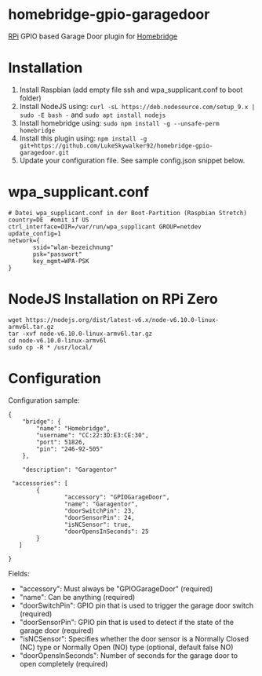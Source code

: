 # homebridge-gpio-garagedoor
[RPi](https://www.raspberrypi.org) GPIO based Garage Door plugin for [Homebridge](https://github.com/nfarina/homebridge)

# Installation

1. Install Raspbian (add empty file ssh and wpa_supplicant.conf to boot folder)
2. Install NodeJS using: `curl -sL https://deb.nodesource.com/setup_9.x | sudo -E bash -` and `sudo apt install nodejs`
3. Install homebridge using: `sudo npm install -g --unsafe-perm homebridge`
4. Install this plugin using: `npm install -g git+https://github.com/LukeSkywalker92/homebridge-gpio-garagedoor.git`
5. Update your configuration file. See sample config.json snippet below. 


# wpa_supplicant.conf

```
# Datei wpa_supplicant.conf in der Boot-Partition (Raspbian Stretch)
country=DE  #omit if US
ctrl_interface=DIR=/var/run/wpa_supplicant GROUP=netdev
update_config=1
network={
       ssid="wlan-bezeichnung"
       psk="passwort"
       key_mgmt=WPA-PSK
}
```

# NodeJS Installation on RPi Zero

```
wget https://nodejs.org/dist/latest-v6.x/node-v6.10.0-linux-armv6l.tar.gz
tar -xvf node-v6.10.0-linux-armv6l.tar.gz
cd node-v6.10.0-linux-armv6l
sudo cp -R * /usr/local/
```

# Configuration

Configuration sample:
```
{
    "bridge": {
        "name": "Homebridge",
        "username": "CC:22:3D:E3:CE:30",
        "port": 51826,
        "pin": "246-92-505"
    },
    
    "description": "Garagentor"

 "accessories": [
        {
                "accessory": "GPIOGarageDoor",
                "name": "Garagentor",
                "doorSwitchPin": 23,
                "doorSensorPin": 24,
                "isNCSensor": true,
                "doorOpensInSeconds": 25
        }
   ]

}
```
Fields: 

* "accessory": Must always be "GPIOGarageDoor" (required)
* "name": Can be anything (required)
* "doorSwitchPin": GPIO pin that is used to trigger the garage door switch (required)
* "doorSensorPin": GPIO pin that is used to detect if the state of the garage door (required)
* "isNCSensor": Specifies whether the door sensor is a Normally Closed (NC) type or Normally Open (NO) type (optional, default false NO)
* "doorOpensInSeconds": Number of seconds for the garage door to open completely (required)
